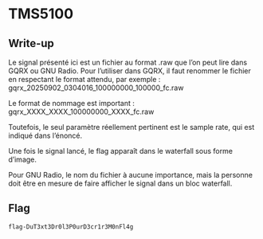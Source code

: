 # TMS5100

## Write-up

Le signal présenté ici est un fichier au format .raw que l’on peut lire dans GQRX ou GNU Radio. Pour l’utiliser dans GQRX, il faut renommer le fichier en respectant le format attendu, par exemple :
gqrx_20250902_0304016_100000000_100000_fc.raw

Le format de nommage est important :
gqrx_XXXX_XXXX_100000000_XXXX_fc.raw

Toutefois, le seul paramètre réellement pertinent est le sample rate, qui est indiqué dans l’énoncé.

Une fois le signal lancé, le flag apparaît dans le waterfall sous forme d’image.

Pour GNU Radio, le nom du fichier à aucune importance, mais la personne doit être en mesure de faire afficher le signal dans un bloc waterfall.
## Flag

`flag-DuT3xt3Dr0l3P0urD3cr1r3M0nFl4g`

